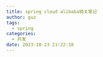 ```yaml
---
title: spring cloud alibaba相关笔记
author: guz
tags:
  - spring
categories:
  - 开发
date: 2023-10-23 21:22:18
---
```


